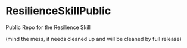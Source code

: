 # ResilienceSkillPublic

Public Repo for the Resilience Skill

(mind the mess, it needs cleaned up and will be cleaned by full release)